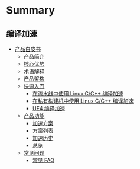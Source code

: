 # Summary

## 编译加速

* [产品白皮书]()
    * [产品简介](产品白皮书/Intro/README.md)
    * [核心优势](产品白皮书/Intro/Advantages.md)
    * [术语解释](产品白皮书/Intro/turboConcept.md)
    * [产品架构](产品白皮书/Intro/Architecture.md)
    * [快速入门]()
        * [在流水线中使用 Linux C/C++ 编译加速](产品白皮书/Quickstart/linux_c_cpp.md)
        * [在私有构建机中使用 Linux C/C++ 编译加速](产品白皮书/Quickstart/linux_c_cpp_local.md)
        * [UE4 编译加速](产品白皮书/Quickstart/ue.md)
    * [产品功能]()
        * [加速方案](产品白皮书/Services/turbo_plan.md)
        * [方案列表](产品白皮书/Services/turbo_plan_list.md)
        * [加速历史](产品白皮书/Services/turbo_build_history.md)
        * [总览](产品白皮书/Services/turbo_overview.md)
    * [常见问题]()
        * [常见 FAQ](产品白皮书/FAQ/FAQ.md)
